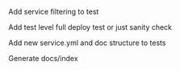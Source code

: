 Add service filtering to test

Add test level
    full deploy test or just sanity check

Add new service.yml and doc structure to tests

Generate docs/index
